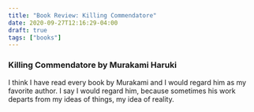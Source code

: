 ```yaml
---
title: "Book Review: Killing Commendatore"
date: 2020-09-27T12:16:29-04:00
draft: true
tags: ["books"]
---
```


### Killing Commendatore by Murakami Haruki
I think I have read every book by Murakami and I would regard him as my favorite author. I say I would regard him, because sometimes his work departs from my ideas of things, my idea of reality.
